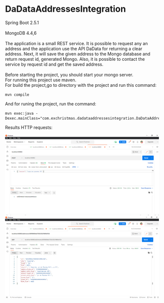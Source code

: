 # DaDataAddressesIntegration
<div>Spring Boot 2.5.1</div><br/>
<div>MongoDB 4.4,6</div><br/>

<div>The application is a small REST service. It is possible to request any
an address and the application use the API DaData for returning a clear address.
Next, it will save the given address to the Mongo database and return request id,
generated Mongo. Also, it is possible to contact the service by request id and get
the saved address.</div><br/>
<div>Before starting the project, you should start your mongo server.</div>
<div>For running this project use maven.</div>
<div>For build the project,go to directory with the project and run this command:</div>

```
mvn compile
```

<div>And for runing the project, run the command:</div>

```
mvn exec:java -Dexec.mainClass="com.exchristmas.dadataaddressesintegration.DaDataAddressesIntegrationApplication"
```

<div>Results HTTP requests:</div>

![Alt-текст](https://github.com/ExChristmas/DaDataAddressesIntegration/blob/master/POST_REQUEST.png?raw=true)
![Alt-текст](https://github.com/ExChristmas/DaDataAddressesIntegration/blob/master/GET_REQUEST.png?raw=true)